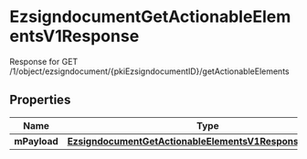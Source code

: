 

# EzsigndocumentGetActionableElementsV1Response

Response for GET /1/object/ezsigndocument/{pkiEzsigndocumentID}/getActionableElements

## Properties

| Name | Type | Description | Notes |
|------------ | ------------- | ------------- | -------------|
|**mPayload** | [**EzsigndocumentGetActionableElementsV1ResponseMPayload**](EzsigndocumentGetActionableElementsV1ResponseMPayload.md) |  |  |



